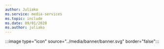 ```yaml
---
author: Juliako
ms.service: media-services 
ms.topic: include
ms.date: 09/01/2020
ms.author: juliako
---
```


:::image type="icon" source="../media/banner/banner.svg" border="false":::